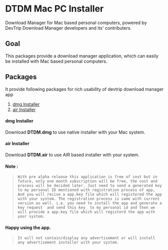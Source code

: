 # DTDM Mac PC Installer
Download Manager for Mac based personal computers, powered by DevTrip Download Manager developers and its' contributers.

## Goal

This packages provide a download manager application, which can easily be installed with Mac based personal computers.

## Packages 

It provide following packages for rich usability of devtrip download manager app 

1. [dmg Installer](#dmg-installer)
2. [air Installer](#air-installer)

#### dmg Installer

Download **DTDM.dmg** to use native installer with your Mac system.

#### air Installer

Download **DTDM.air** to use AIR based installer with your system.

#### Note :

>`With pre alpha release this application is free of cost but in future, only one month subscription will be free, the cost and process will be decided later. Just need to send a generated key to my personal ID mentioned with registration process of app, And you will recive a app.key file which will registered the app with your system. The registration process is same with current version as well. i.e. you need to install the app and generate a key request  and send this key  to my personal id and then we will provide a app.key file which will registerd the app with your system.`

#### Happy using the app.

>`It will not contain/display any advertisement or will install any advertisement installer with your system.`

